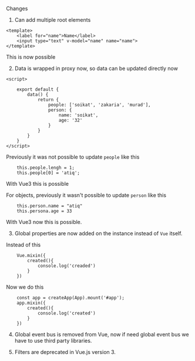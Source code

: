 Changes

1. Can add multiple root elements

```
<template>
	<label for="name">Name</label>
	<input type="text" v-model="name" name="name">
</template>
```
This is now possible

2. Data is wrapped in proxy now, so data can be updated directly now

```
<script>

	export default {
		data() {
			return {
				people: ['soikat', 'zakaria', 'murad'],
				person: {
					name: 'soikat',
					age: '32'
				}
			}
		}
	}
</script>
```

Previously it was not possible to update `people` like this

```
	this.people.lengh = 1;
	this.people[0] = 'atiq';
```
With Vue3 this is possible

For objects, previously it wasn't possible to update `person` like this

```
	this.person.name = "atiq"
	this.persona.age = 33
```

With Vue3 now this is possible.

3. Global properties are now added on the instance instead of `Vue` itself.

Instead of this

```
	Vue.mixin({
		created(){
			console.log('creaded')
		}
	})
```
Now we do this

```
	const app = createApp(App).mount('#app');
	app.mixin({
		created(){
			console.log('created')
		}
	})
```

4. Global event bus is removed from Vue, now if need global event bus we have to use third party libraries.

5. Filters are deprecated in Vue.js version 3.